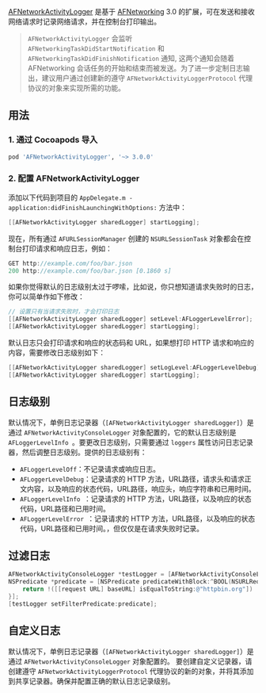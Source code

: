 [AFNetworkActivityLogger](https://github.com/AFNetworking/AFNetworkActivityLogger) 是基于 [AFNetworking](http://github.com/AFNetworking/AFNetworking/) 3.0 的扩展，可在发送和接收网络请求时记录网络请求，并在控制台打印输出。

> `AFNetworkActivityLogger` 会监听 `AFNetworkingTaskDidStartNotification` 和 `AFNetworkingTaskDidFinishNotification` 通知, 这两个通知会随着 AFNetworking 会话任务的开始和结束而被发送。为了进一步定制日志输出，建议用户通过创建新的遵守 `AFNetworkActivityLoggerProtocol` 代理协议的对象来实现所需的功能。

## 用法

### 1. 通过 Cocoapods 导入

```bash
pod 'AFNetworkActivityLogger', '~> 3.0.0'
```

### 2. 配置 AFNetworkActivityLogger
添加以下代码到项目的 `AppDelegate.m -application:didFinishLaunchingWithOptions:` 方法中：
``` objectivec
[[AFNetworkActivityLogger sharedLogger] startLogging];
```
现在，所有通过 `AFURLSessionManager` 创建的 `NSURLSessionTask` 对象都会在控制台打印请求和响应日志，例如：
```objectivec
GET http://example.com/foo/bar.json
200 http://example.com/foo/bar.json [0.1860 s]
```

如果你觉得默认的日志级别太过于啰嗦，比如说，你只想知道请求失败时的日志，你可以简单作如下修改：
```objectivec
// 设置只有当请求失败时，才会打印日志
[[AFNetworkActivityLogger sharedLogger] setLevel:AFLoggerLevelError];
[[AFNetworkActivityLogger sharedLogger] startLogging];
```

默认日志只会打印请求和响应的状态码和 URL，如果想打印 HTTP 请求和响应的内容，需要修改日志级别如下：
```objectivec
[[AFNetworkActivityLogger sharedLogger] setLogLevel:AFLoggerLevelDebug];
[[AFNetworkActivityLogger sharedLogger] startLogging];
```


## 日志级别

默认情况下，单例日志记录器（`[AFNetworkActivityLogger sharedLogger]`）是通过 `AFNetworkActivityConsoleLogger` 对象配置的，它的默认日志级别是 `AFLoggerLevelInfo `。要更改日志级别，只需要通过 `loggers` 属性访问日志记录器，然后调整日志级别。提供的日志级别有：

* `AFLoggerLevelOff`：不记录请求或响应日志。
* `AFLoggerLevelDebug`：记录请求的 HTTP 方法，URL路径，请求头和请求正文内容，以及响应的状态代码，URL路径，响应头，响应字符串和已用时间。
* `AFLoggerLevelInfo `：记录请求的 HTTP 方法，URL路径，以及响应的状态代码，URL路径和已用时间。
* `AFLoggerLevelError `：记录请求的 HTTP 方法，URL路径，以及响应的状态代码，URL路径和已用时间。，但仅仅是在请求失败时记录。

## 过滤日志

```objectivec
AFNetworkActivityConsoleLogger *testLogger = [AFNetworkActivityConsoleLogger new];
NSPredicate *predicate = [NSPredicate predicateWithBlock:^BOOL(NSURLRequest *  _Nonnull request, NSDictionary<NSString *,id> * _Nullable bindings) {
    return !([[request URL] baseURL] isEqualToString:@"httpbin.org"])
}];
[testLogger setFilterPredicate:predicate];
```

## 自定义日志

默认情况下，单例日志记录器（`[AFNetworkActivityLogger sharedLogger]`）是通过 `AFNetworkActivityConsoleLogger` 对象配置的。
要创建自定义记录器，请创建遵守 `AFNetworkActivityLoggerProtocol` 代理协议的新的对象，并将其添加到共享记录器。确保并配置正确的默认日志记录级别。

